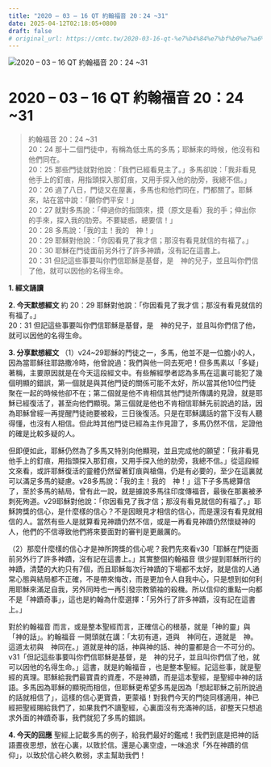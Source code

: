 ```yaml
---
title: "2020 – 03 – 16 QT 約翰福音 20：24 ~31"
date: 2025-04-12T02:18:05+0800
draft: false
# original_url: https://cmtc.tw/2020-03-16-qt-%e7%b4%84%e7%bf%b0%e7%a6%8f%e9%9f%b3-20%ef%bc%9a24-31
---
```


![2020 – 03 – 16 QT 約翰福音 20：24 ~31](/images/qt.jpg   "2020 – 03 – 16 QT 約翰福音 20：24 ~31")

# 2020 – 03 – 16 QT 約翰福音 20：24 ~31

> 約翰福音 20：24 ~31  
> 20：24 那十二個門徒中，有稱為低土馬的多馬；耶穌來的時候，他沒有和他們同在。  
> 20：25 那些門徒就對他說：「我們已經看見主了。」多馬卻說：「我非看見他手上的釘痕，用指頭探入那釘痕，又用手探入他的肋旁，我總不信。」  
> 20：26 過了八日，門徒又在屋裏，多馬也和他們同在，門都關了。耶穌來，站在當中說：「願你們平安！」  
> 20：27 就對多馬說：「伸過你的指頭來，摸（原文是看）我的手；伸出你的手來，探入我的肋旁。不要疑惑，總要信！」  
> 20：28 多馬說：「我的主！我的　神！」  
> 20：29 耶穌對他說：「你因看見了我才信；那沒有看見就信的有福了。」  
> 20：30 耶穌在門徒面前另外行了許多神蹟，沒有記在這書上。  
> 20：31 但記這些事要叫你們信耶穌是基督，是　神的兒子，並且叫你們信了他，就可以因他的名得生命。

**1. 經文誦讀**

**2.  今天默想經文**
約 20：29 耶穌對他說：「你因看見了我才信；那沒有看見就信的有福了。」  
20：31 但記這些事要叫你們信耶穌是基督，是　神的兒子，並且叫你們信了他，就可以因他的名得生命。

**3. 分享默想經文**
（1）v24\~29耶穌的門徒之一，多馬，他並不是一位膽小的人，因為當耶穌往耶路撒冷時，他曾說過：我們與他一同去死吧！但多馬素以「多疑」著稱，主要原因就是在今天這段經文中。有些解經學者認為多馬在這裏可能犯了幾個明顯的錯誤，第一個就是與其他門徒的關係可能不太好，所以當其他10位門徒聚在一起的時候他卻不在；第二個就是他不肯相信其他門徒所傳講的見證，就是耶穌已經復活了，甚至向他們顯現。第三個就是他也不肯相信耶穌先前說過的話，因為耶穌曾經一再提醒門徒祂要被殺，三日後復活。只是在耶穌講話的當下沒有人聽得懂，也沒有人相信。但此時其他門徒已經為主作見證了，多馬仍然不信，足證他的確是比較多疑的人。

但即便如此，耶穌仍然為了多馬又特別向他顯現，並且完成他的願望：「我非看見他手上的釘痕，用指頭探入那釘痕，又用手探入他的肋旁，我總不信。」從這段經文來看，或許耶穌復活的靈體仍然留著釘痕與槍傷，仍是有必要的，至少在這裏就可以滿足多馬的疑慮。v28多馬說：「我的主！我的　神！」這下子多馬總算信了，至於多馬的結局，曾有此一說，就是據說多馬往印度傳福音，最後在那裏被矛刺死殉道。v29耶穌對他說：「你因看見了我才信；那沒有看見就信的有福了。」耶穌誇獎的信心，是什麼樣的信心？不是因眼見才相信的信心，而是還沒有看見就相信的人。當然有些人是就算看見神蹟仍然不信，或是一再看見神蹟仍然懷疑神的人，他們的不信導致他們將來要面對的審判是更嚴厲的。

（2）那麼什麼樣的信心才是神所誇獎的信心呢？我們先來看v30「耶穌在門徒面前另外行了許多神蹟，沒有記在這書上。」其實整個約翰福音 很少提到耶穌所行的神蹟，清楚的大約只有7個，而且耶穌每次行神蹟的下場都不太好，就是信的人通常心態與結局都不正確，不是帶來悔改，而是更加令人自我中心，只是想到如何利用耶穌來滿足自我，另外同時也一再引發宗教領袖的殺機。所以信仰的重點一向都不是「神蹟奇事」，這也是約翰為什麼選擇：「另外行了許多神蹟，沒有記在這書上。」

對於約翰福音 而言，或是整本聖經而言，正確信心的根基，就是「神的靈」與「神的話」。約翰福音 一開頭就在講：「太初有道，道與　神同在，道就是　神。這道太初與　神同在。」道就是神的話，神與神的話、神的靈都是合一不可分的。v31「但記這些事要叫你們信耶穌是基督，是　神的兒子，並且叫你們信了他，就可以因他的名得生命。」這書，就是約翰福音 ，也是整本聖經。記這些事，就是聖經的真理。耶穌給我們最寶貴的資產，不是神蹟，而是這本聖經，是聖經中神的話語。多馬因為耶穌的顯現而相信，但耶穌更希望多馬是因為「想起耶穌之前所說過的話就相信了」，這樣的信心更寶貴，更蒙福！對我們今天的門徒同樣適用，神已經把聖經賜給我們了，如果我們不讀聖經，心裏面沒有充滿神的話，卻整天只想追求外面的神蹟奇事，我們就犯了多馬的錯誤。

**4. 今天的回應**
聖經上記載多馬的例子，給我們最好的鑑戒！我們到底是把神的話語晝夜思想，放在心裏，以致於信。還是心裏空虛，一味追求「外在神蹟的信仰」，以致於信心終久軟弱，求主幫助我們！
